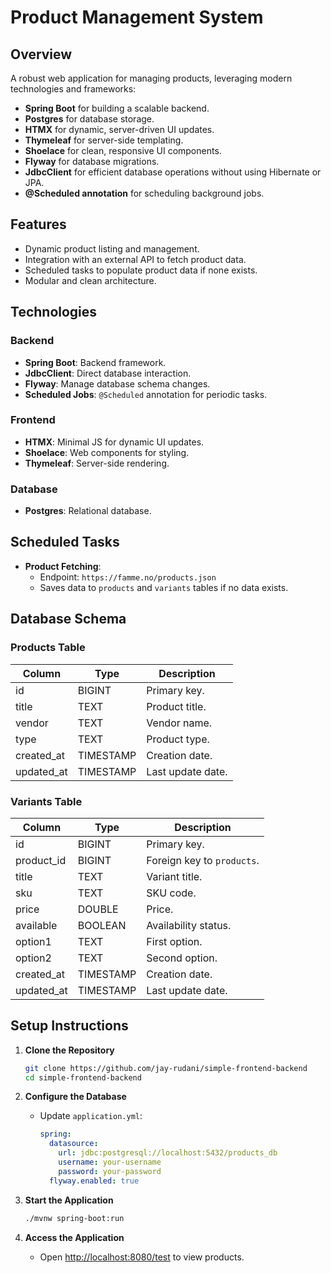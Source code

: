 # Product Management System

## Overview
A robust web application for managing products, leveraging modern technologies and frameworks:
- **Spring Boot** for building a scalable backend.
- **Postgres** for database storage.
- **HTMX** for dynamic, server-driven UI updates.
- **Thymeleaf** for server-side templating.
- **Shoelace** for clean, responsive UI components.
- **Flyway** for database migrations.
- **JdbcClient** for efficient database operations without using Hibernate or JPA.
- **@Scheduled annotation** for scheduling background jobs.

## Features
- Dynamic product listing and management.
- Integration with an external API to fetch product data.
- Scheduled tasks to populate product data if none exists.
- Modular and clean architecture.

## Technologies
### Backend
- **Spring Boot**: Backend framework.
- **JdbcClient**: Direct database interaction.
- **Flyway**: Manage database schema changes.
- **Scheduled Jobs**: `@Scheduled` annotation for periodic tasks.

### Frontend
- **HTMX**: Minimal JS for dynamic UI updates.
- **Shoelace**: Web components for styling.
- **Thymeleaf**: Server-side rendering.

### Database
- **Postgres**: Relational database.

## Scheduled Tasks
- **Product Fetching**:
    - Endpoint: `https://famme.no/products.json`
    - Saves data to `products` and `variants` tables if no data exists.

## Database Schema
### Products Table
| Column      | Type          | Description       |
|-------------|---------------|-------------------|
| id          | BIGINT        | Primary key.      |
| title       | TEXT          | Product title.    |
| vendor      | TEXT          | Vendor name.      |
| type        | TEXT          | Product type.     |
| created_at  | TIMESTAMP     | Creation date.    |
| updated_at  | TIMESTAMP     | Last update date. |

### Variants Table
| Column     | Type      | Description                |
|------------|-----------|----------------------------|
| id         | BIGINT    | Primary key.               |
| product_id | BIGINT    | Foreign key to `products`. |
| title      | TEXT      | Variant title.             |
| sku        | TEXT      | SKU code.                  |
| price      | DOUBLE    | Price.                     |
| available  | BOOLEAN   | Availability status.       |
| option1    | TEXT      | First option.              |
| option2    | TEXT      | Second option.             |
| created_at | TIMESTAMP | Creation date.             |
| updated_at | TIMESTAMP | Last update date.          |

## Setup Instructions

1. **Clone the Repository**
   ```bash
   git clone https://github.com/jay-rudani/simple-frontend-backend
   cd simple-frontend-backend
   ```

2. **Configure the Database**
    - Update `application.yml`:
      ```yaml
      spring:
        datasource:
          url: jdbc:postgresql://localhost:5432/products_db
          username: your-username
          password: your-password
        flyway.enabled: true
      ```

3. **Start the Application**
   ```bash
   ./mvnw spring-boot:run
   ```

4. **Access the Application**
    - Open [http://localhost:8080/test](http://localhost:8080/test) to view products.

